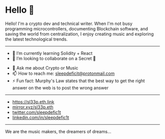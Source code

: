 
# Hello 👋
        
Hello! I'm a crypto dev and technical writer. When I'm not busy programming microcontrollers, documenting Blockchain software, and saving the world from centralization, I enjoy creating music and exploring the latest technological trends.

---

- 🌱 I’m currently learning <text class="text-effect">Solidity + React</text>
- 👯 I’m looking to collaborate on a <text class="text-effect">Secret</text> 🤫
<!-- - 🤔 I’m looking for help with ... -->
- 💬 Ask me about <text class="text-effect">Crypto</text> or <text class="text-effect">Music</text>
- 📫 How to reach me: <text class="text-effect"><a href="mailto:sleepdeficit@protonmail.com">sleepdeficit@protonmail.com</a></text>
- ⚡ Fun fact: <text class="text-effect">Murphy's Law</text> states that the best way to get the right answer on the web is to post the wrong answer

---

- <a href="https://sl33p.eth.link" target="_blank" rel="noopener noreferrer">https://sl33p.eth.link</a>
- <a href="https://mirror.xyz/sl33p.eth" target="_blank" rel="noopener noreferrer">mirror.xyz/sl33p.eth</a>
- <a href="https://twitter.com/sleepdefic1t" target="_blank" rel="noopener noreferrer">twitter.com/sleepdefic1t</a>
- <a href="https://www.linkedin.com/in/sleepdefic1t" target="_blank" rel="noopener noreferrer">linkedin.com/in/sleepdefic1t</a>

---

We are the music makers, the dreamers of dreams...
